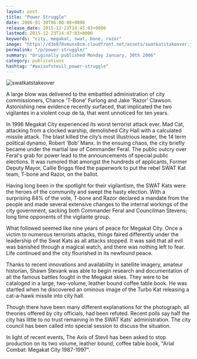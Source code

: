 ```yaml
---
layout: post
title: "Power Struggle"
date: 2006-01-30T06:00:00+0000
release_date: 2015-12-23T14:45:03+0000
lastmod: 2015-12-23T14:47:03+0000
keywords: "city, megakat, swat, bone, razor"
image: "https://d3e878vmunx8cm.cloudfront.net/assets/swatkatstakeover.jpg"
permalink: "/p/power-struggle/"
summary: "Originally published Monday January, 30th 2006"
category: publications
hashtag: "#axisofstevil_power-struggle"
---
```


[id_1]: https://d3e878vmunx8cm.cloudfront.net/assets/swatkatstakeover.jpg "swatkatstakeover"
![swatkatstakeover][id_1]

A large blow was delivered to the embattled administration of city commissioners, Chance 'T-Bone' Furlong and Jake 'Razor' Clawson. Astonishing new evidence recently surfaced, that implicated the two vigilantes in a violent coup de ta, that went unnoticed for ten years. 

In 1996 Megakat City experienced its worst terrorist attack ever. Mad Cat, attacking from a clocked warship, demolished City Hall with a calculated missile attack. The blast killed the city’s most illustrious leader, the 14 term political dynamo, Robert 'Bob' Manx. In the ensuing chaos, the city briefly became under the martial law of Commander Feral. The public outcry over Feral's grab for power lead to the announcements of special public elections. It was rumored that amongst the hundreds of applicants, Former Deputy Mayor, Callie Briggs filed the paperwork to put the rebel SWAT Kat team, T-bone and Razor, on the ballot.

Having long been in the spotlight for their vigilantism, the SWAT Kats were the heroes of the community and swept the hasty election. With a surprising 84% of the vote, T-bone and Razor declared a mandate from the people and made several extensive changes to the internal workings of the city government, sacking both Commander Feral and Councilman Stevens; long time opponents of the vigilante group.

What followed seemed like nine years of peace for Megakat City. Once a victim to numerous terrorists attacks, things faired differently under the leadership of the Swat Kats as all attacks stopped. It was said that all evil was banished through a magical watch, and there was nothing left to fear. Life continued and the city flourished in its newfound peace.

Thanks to recent innovations and availability in satellite imagery, amateur historian, Shawn Stevank was able to begin research and documentation of all the famous battles fought in the Megakat skies. They were to be cataloged in a large, two-volume, leather bound coffee table book. He was startled when he discovered an ominous image of the Turbo Kat releasing a cat-a-hawk missile into city hall.

Though there have been many different explanations for the photograph, all theories offered by city officials, had been refuted. Recent polls say half the city has little to no trust remaining in the SWAT Kats' administration. The city council has been called into special session to discuss the situation.

In light of recent events, The Axis of Stevil has been asked to stop production on its two volume, leather bound, coffee table book, "Arial Combat: Megakat City 1987-1997".
